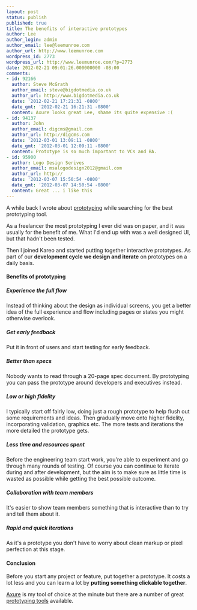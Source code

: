 ```yaml
---
layout: post
status: publish
published: true
title: The benefits of interactive prototypes
author: Lee
author_login: admin
author_email: lee@leemunroe.com
author_url: http://www.leemunroe.com
wordpress_id: 2773
wordpress_url: http://www.leemunroe.com/?p=2773
date: 2012-02-21 09:01:26.000000000 -08:00
comments:
- id: 92166
  author: Steve McGrath
  author_email: steve@bigdotmedia.co.uk
  author_url: http://www.bigdotmedia.co.uk
  date: '2012-02-21 17:21:31 -0800'
  date_gmt: '2012-02-21 16:21:31 -0800'
  content: Axure looks great Lee, shame its quite expensive :(
- id: 94137
  author: John
  author_email: digcms@gmail.com
  author_url: http://digcms.com
  date: '2012-03-01 13:09:11 -0800'
  date_gmt: '2012-03-01 12:09:11 -0800'
  content: Prototype is so much important to VCs and BA.
- id: 95900
  author: Logo Design Serives
  author_email: msalogodesign2012@gmail.com
  author_url: http://
  date: '2012-03-07 15:50:54 -0800'
  date_gmt: '2012-03-07 14:50:54 -0800'
  content: Great ... i like this
---
```

A while back I wrote about <a href="http://www.leemunroe.com/high-fidelity-rapid-prototyping/">prototyping</a> while searching for the best prototyping tool.

As a freelancer the most prototyping I ever did was on paper, and it was usually for the benefit of me. What I'd end up with was a well designed UI, but that hadn't been tested.

Then I joined Kareo and started putting together interactive prototypes. As part of our <strong>development cycle we design and iterate</strong> on prototypes on a daily basis.
<h4>Benefits of prototyping</h4>
<h5>Experience the full flow</h5>
Instead of thinking about the design as individual screens, you get a better idea of the full experience and flow including pages or states you might otherwise overlook.
<h5>Get early feedback</h5>
Put it in front of users and start testing for early feedback.
<h5>Better than specs</h5>
Nobody wants to read through a 20-page spec document. By prototyping you can pass the prototype around developers and executives instead.
<h5>Low or high fidelity</h5>
I typically start off fairly low, doing just a rough prototype to help flush out some requirements and ideas. Then gradually move onto higher fidelity, incorporating validation, graphics etc. The more tests and iterations the more detailed the prototype gets.
<h5>Less time and resources spent</h5>
Before the engineering team start work, you're able to experiment and go through many rounds of testing. Of course you can continue to iterate during and after development, but the aim is to make sure as little time is wasted as possible while getting the best possible outcome.
<h5>Collaboration with team members</h5>
It's easier to show team members something that is interactive than to try and tell them about it.
<h5>Rapid and quick iterations</h5>
As it's a prototype you don't have to worry about clean markup or pixel perfection at this stage.
<h4>Conclusion</h4>
Before you start any project or feature, put together a prototype. It costs a lot less and you can learn a lot by <strong>putting something clickable together</strong>.

<a href="http://axure.com">Axure</a> is my tool of choice at the minute but there are a number of great <a href="http://www.leemunroe.com/high-fidelity-rapid-prototyping/">prototyping tools</a> available.
